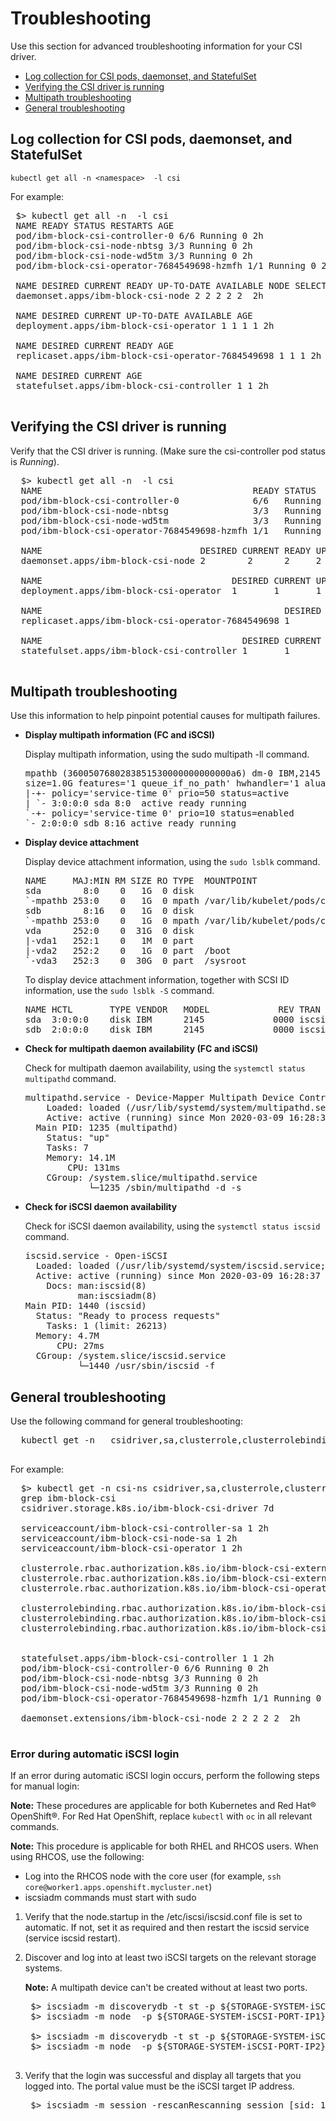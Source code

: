 # Troubleshooting
Use this section for advanced troubleshooting information for your CSI driver.

- [Log collection for CSI pods, daemonset, and StatefulSet](#Log-collection-for-CSI-pods-daemonset-and-StatefulSet)
- [Verifying the CSI driver is running](#Verifying-the-CSI-driver-is-running)
- [Multipath troubleshooting](#Multipath-troubleshooting)
- [General troubleshooting](#General-troubleshooting)

## Log collection for CSI pods, daemonset, and StatefulSet

 `kubectl get all -n <namespace>  -l csi`

 For example:

 <pre>
 $> kubectl get all -n <namespace> -l csi
 NAME READY STATUS RESTARTS AGE
 pod/ibm-block-csi-controller-0 6/6 Running 0 2h
 pod/ibm-block-csi-node-nbtsg 3/3 Running 0 2h
 pod/ibm-block-csi-node-wd5tm 3/3 Running 0 2h
 pod/ibm-block-csi-operator-7684549698-hzmfh 1/1 Running 0 2h

 NAME DESIRED CURRENT READY UP-TO-DATE AVAILABLE NODE SELECTOR AGE
 daemonset.apps/ibm-block-csi-node 2 2 2 2 2 <none> 2h

 NAME DESIRED CURRENT UP-TO-DATE AVAILABLE AGE
 deployment.apps/ibm-block-csi-operator 1 1 1 1 2h

 NAME DESIRED CURRENT READY AGE
 replicaset.apps/ibm-block-csi-operator-7684549698 1 1 1 2h

 NAME DESIRED CURRENT AGE
 statefulset.apps/ibm-block-csi-controller 1 1 2h
 </pre>
 
## Verifying the CSI driver is running

  Verify that the CSI driver is running. (Make sure the csi-controller pod status is _Running_).

  <pre>
  $> kubectl get all -n <namespace> -l csi
  NAME                                        READY STATUS  RESTARTS  AGE
  pod/ibm-block-csi-controller-0              6/6   Running 0         2h
  pod/ibm-block-csi-node-nbtsg                3/3   Running 0         2h
  pod/ibm-block-csi-node-wd5tm                3/3   Running 0         2h
  pod/ibm-block-csi-operator-7684549698-hzmfh 1/1   Running 0         2h

  NAME                              DESIRED CURRENT READY UP-TO-DATE  AVAILABLE NODE SELECTOR AGE
  daemonset.apps/ibm-block-csi-node 2        2      2     2           2         <none>        2h

  NAME                                    DESIRED CURRENT UP-TO-DATE  AVAILABLE AGE
  deployment.apps/ibm-block-csi-operator  1       1       1           1         2h

  NAME                                              DESIRED CURRENT READY AGE
  replicaset.apps/ibm-block-csi-operator-7684549698 1       1       1     2h

  NAME                                      DESIRED CURRENT AGE
  statefulset.apps/ibm-block-csi-controller 1       1       2h
  </pre>

## Multipath troubleshooting

Use this information to help pinpoint potential causes for multipath failures.

-   **Display multipath information (FC and iSCSI)**

    Display multipath information, using the sudo multipath -ll command.

    <pre>
    mpathb (3600507680283851530000000000000a6) dm-0 IBM,2145
    size=1.0G features='1 queue_if_no_path' hwhandler='1 alua' wp=rw
    |-+- policy='service-time 0' prio=50 status=active
    | `- 3:0:0:0 sda 8:0  active ready running
    `-+- policy='service-time 0' prio=10 status=enabled
    `- 2:0:0:0 sdb 8:16 active ready running
    </pre>

-   **Display device attachment**

    Display device attachment information, using the `sudo lsblk` command.

    <pre>
    NAME     MAJ:MIN RM SIZE RO TYPE  MOUNTPOINT
    sda        8:0    0   1G  0 disk  
    `-mpathb 253:0    0   1G  0 mpath /var/lib/kubelet/pods/c9fee230-6227-11ea-a0b6-52fdfc072182/volumes/kubernetes.io~csi/pvc-32a7e21b-6227-11ea-a0b6-52fdfc
    sdb        8:16   0   1G  0 disk  
    `-mpathb 253:0    0   1G  0 mpath /var/lib/kubelet/pods/c9fee230-6227-11ea-a0b6-52fdfc072182/volumes/kubernetes.io~csi/pvc-32a7e21b-6227-11ea-a0b6-52fdfc
    vda      252:0    0  31G  0 disk  
    |-vda1   252:1    0   1M  0 part  
    |-vda2   252:2    0   1G  0 part  /boot
    `-vda3   252:3    0  30G  0 part  /sysroot
    </pre>

    To display device attachment information, together with SCSI ID information, use the `sudo lsblk -S` command.

    <pre>
    NAME HCTL       TYPE VENDOR   MODEL             REV TRAN
    sda  3:0:0:0    disk IBM      2145             0000 iscsi
    sdb  2:0:0:0    disk IBM      2145             0000 iscsi
    </pre>

-   **Check for multipath daemon availability (FC and iSCSI)**

    Check for multipath daemon availability, using the `systemctl status multipathd` command.

    <pre>
    multipathd.service - Device-Mapper Multipath Device Controller
        Loaded: loaded (/usr/lib/systemd/system/multipathd.service; enabled; vendor preset: enabled)
        Active: active (running) since Mon 2020-03-09 16:28:37 UTC; 22min ago
      Main PID: 1235 (multipathd)
        Status: "up"
        Tasks: 7
        Memory: 14.1M
            CPU: 131ms
        CGroup: /system.slice/multipathd.service
                └─1235 /sbin/multipathd -d -s
    </pre>

-   **Check for iSCSI daemon availability**

    Check for iSCSI daemon availability, using the `systemctl status iscsid` command.

    <pre>
    iscsid.service - Open-iSCSI
      Loaded: loaded (/usr/lib/systemd/system/iscsid.service; enabled; vendor preset: disabled)
      Active: active (running) since Mon 2020-03-09 16:28:37 UTC; 22min ago
        Docs: man:iscsid(8)
              man:iscsiadm(8)
    Main PID: 1440 (iscsid)
      Status: "Ready to process requests"
        Tasks: 1 (limit: 26213)
      Memory: 4.7M
          CPU: 27ms
      CGroup: /system.slice/iscsid.service
              └─1440 /usr/sbin/iscsid -f
    </pre>

## General troubleshooting

Use the following command for general troubleshooting:

  <pre>
  kubectl get -n <namespace>  csidriver,sa,clusterrole,clusterrolebinding,statefulset,pod,daemonset | grep ibm-block-csi
  </pre>

For example:

  <pre>
  $> kubectl get -n csi-ns csidriver,sa,clusterrole,clusterrolebinding,statefulset,pod,daemonset |
  grep ibm-block-csi
  csidriver.storage.k8s.io/ibm-block-csi-driver 7d

  serviceaccount/ibm-block-csi-controller-sa 1 2h
  serviceaccount/ibm-block-csi-node-sa 1 2h
  serviceaccount/ibm-block-csi-operator 1 2h

  clusterrole.rbac.authorization.k8s.io/ibm-block-csi-external-attacher-clusterrole 2h
  clusterrole.rbac.authorization.k8s.io/ibm-block-csi-external-provisioner-clusterrole 2h
  clusterrole.rbac.authorization.k8s.io/ibm-block-csi-operator 2h

  clusterrolebinding.rbac.authorization.k8s.io/ibm-block-csi-external-attacher-clusterrolebinding 2h
  clusterrolebinding.rbac.authorization.k8s.io/ibm-block-csi-external-provisioner-clusterrolebinding 2h
  clusterrolebinding.rbac.authorization.k8s.io/ibm-block-csi-operator 2h


  statefulset.apps/ibm-block-csi-controller 1 1 2h
  pod/ibm-block-csi-controller-0 6/6 Running 0 2h
  pod/ibm-block-csi-node-nbtsg 3/3 Running 0 2h
  pod/ibm-block-csi-node-wd5tm 3/3 Running 0 2h
  pod/ibm-block-csi-operator-7684549698-hzmfh 1/1 Running 0 2h

  daemonset.extensions/ibm-block-csi-node 2 2 2 2 2 <none> 2h
  </pre>

### Error during automatic iSCSI login

If an error during automatic iSCSI login occurs, perform the following steps for manual login:

**Note:** These procedures are applicable for both Kubernetes and Red Hat® OpenShift®. For Red Hat OpenShift, replace `kubectl` with `oc` in all relevant commands.

**Note:** This procedure is applicable for both RHEL and RHCOS users. When using RHCOS, use the following:

-   Log into the RHCOS node with the core user (for example, `ssh core@worker1.apps.openshift.mycluster.net`)
-   iscsiadm commands must start with sudo

1. Verify that the node.startup in the /etc/iscsi/iscsid.conf file is set to automatic. If not, set it as required and then restart the iscsid service (service iscsid restart).
2. Discover and log into at least two iSCSI targets on the relevant storage systems.

    **Note:** A multipath device can't be created without at least two ports.

    <pre>
    $> iscsiadm -m discoverydb -t st -p ${STORAGE-SYSTEM-iSCSI-PORT-IP1}:3260 --discover
    $> iscsiadm -m node  -p ${STORAGE-SYSTEM-iSCSI-PORT-IP1} --login
        
    $> iscsiadm -m discoverydb -t st -p ${STORAGE-SYSTEM-iSCSI-PORT-IP2}:3260 --discover
    $> iscsiadm -m node  -p ${STORAGE-SYSTEM-iSCSI-PORT-IP2} --login

3. Verify that the login was successful and display all targets that you logged into. The portal value must be the iSCSI target IP address.

    <pre>
    $> iscsiadm -m session -rescanRescanning session [sid: 1, target: {storage system IQN},portal: {storage system iSCSI port IP},{port number}


